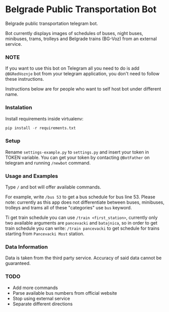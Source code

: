 # Belgrade Public Transportation Bot

Belgrade public transportation telegram bot. 

Bot currently displays images of schedules of buses, night buses, minibuses, 
trams, trolleys and Belgrade trains (BG-Voz) from an external service.

### NOTE
If you want to use this bot on Telegram all you need to do is add `@BGRedVoznje` bot
from your telegram application, you don't need to follow these instructions.

Instructions below are for people who want to self host bot under different name.

### Instalation
Install requirements inside virtualenv:
```python
pip install -r requirements.txt 
```

### Setup
Rename `settings-example.py` to `settings.py` and insert your token in TOKEN variable.
You can get your token by contacting `@BotFather` on telegram and running `/newbot` command.


### Usage and Examples
Type `/` and bot will offer available commands.

For example, write `/bus 53` to get a bus schedule for bus line 53. Please note: currently
as this app does not differentiate between buses, minibuses, trolleys and trams all of these
"categories" use `bus` keyword.

Ti get train schedule you can use `/train <first_station>`, currently only two available
arguments are `pancevacki` and `batajnica`, so in order to get train schedule you can write:
`/train pancevacki` to get schedule for trains starting from `Pancevacki Most` station.

### Data Information
Data is taken from the third party service. Accuracy of said data cannot be guaranteed. 

### TODO
* Add more commands
* Parse available bus numbers from official website
* Stop using external service
* Separate different directions

